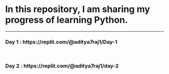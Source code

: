 # In this repository, I am sharing my progress of learning Python.

---

<h3>Day 1 : https://replit.com/@aditya7raj1/Day-1</h3>
<br>
<h3>Day 2 : https://replit.com/@aditya7raj1/day-2</h3>